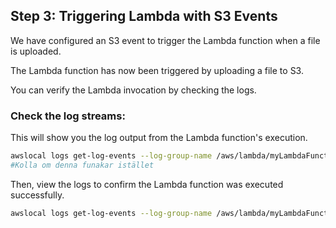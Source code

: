 ## Step 3: Triggering Lambda with S3 Events

We have configured an S3 event to trigger the Lambda function when a file is uploaded.

The Lambda function has now been triggered by uploading a file to S3.

You can verify the Lambda invocation by checking the logs.

### Check the log streams:
This will show you the log output from the Lambda function's execution.

```bash
awslocal logs get-log-events --log-group-name /aws/lambda/myLambdaFunction --log-stream-name <log-stream-name>
#Kolla om denna funakar istället
```

Then, view the logs to confirm the Lambda function was executed successfully.
```bash
awslocal logs get-log-events --log-group-name /aws/lambda/myLambdaFunction --log-stream-name <log-stream-name>
```

